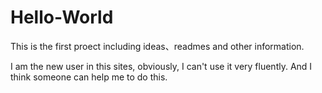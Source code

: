 # Hello-World
This is the first proect including ideas、readmes and other information.

I  am the new user in this sites, obviously, I can't use it very fluently. And I think someone can help me to do this.
